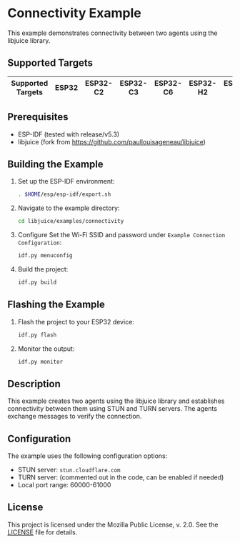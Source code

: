 # Connectivity Example

This example demonstrates connectivity between two agents using the libjuice library.

## Supported Targets

| Supported Targets | ESP32 | ESP32-C2 | ESP32-C3 | ESP32-C6 | ESP32-H2 | ESP32-S2 | ESP32-S3 |
| ----------------- | ----- | -------- | -------- | -------- | -------- | -------- | -------- |

## Prerequisites

- ESP-IDF (tested with release/v5.3)
- libjuice (fork from https://github.com/paullouisageneau/libjuice)

## Building the Example

1. Set up the ESP-IDF environment:
    ```sh
    . $HOME/esp/esp-idf/export.sh
    ```

2. Navigate to the example directory:
    ```sh
    cd libjuice/examples/connectivity
    ```

3. Configure Set the Wi-Fi SSID and password under `Example Connection Configuration`:
    ```sh
    idf.py menuconfig
    ```
    

1. Build the project:
    ```sh
    idf.py build
    ```

## Flashing the Example

1. Flash the project to your ESP32 device:
    ```sh
    idf.py flash
    ```

2. Monitor the output:
    ```sh
    idf.py monitor
    ```

## Description

This example creates two agents using the libjuice library and establishes connectivity between them using STUN and TURN servers. The agents exchange messages to verify the connection.

## Configuration

The example uses the following configuration options:

- STUN server: `stun.cloudflare.com`
- TURN server: (commented out in the code, can be enabled if needed)
- Local port range: 60000-61000

## License

This project is licensed under the Mozilla Public License, v. 2.0. See the [LICENSE](https://mozilla.org/MPL/2.0/) file for details.

